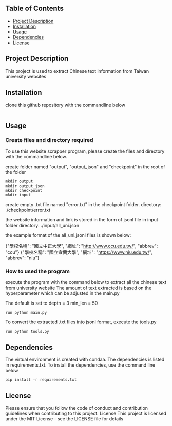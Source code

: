 ## Table of Contents
* [Project Description](#project-description)
* [Installation](#installation)
* [Usage](#usage)
* [Dependencies](#dependencies)
* [License](#license)

## Project Description
This project is used to extract Chinese text information from Taiwan university websites

## Installation

clone this github repository with the commandline below
``````
``````

## Usage
### Create files and directory required
To use this website scrapper program, please create the files and directory with the commandline below.

create folder named "output", "output_json" and "checkpoint" in the root of the folder

```
mkdir output
mkdir output_json
mkdir checkpoint
mkdir input
```

create empty .txt file named "error.txt" in the checkpoint folder.
directory: ./checkpoint/error.txt

the website information and link is stored in the form of jsonl file in input folder
directory: ./input/all_uni.json

the example format of the all_uni.jsonl files is shown below:

{"學校名稱": "國立中正大學", "網址": "http://www.ccu.edu.tw/", "abbrev": "ccu"}
{"學校名稱": "國立宜蘭大學", "網址": "https://www.niu.edu.tw/", "abbrev": "niu"}

### How to used the program
execute the program with the command below to extract all the chinese text from university website
The amount of text extracted is based on the hyperparameter which can be adjusted in the main.py

The default is set to
depth = 3
min_len = 50

```
run python main.py
```

To convert the extracted .txt files into jsonl format, execute the tools.py
```
run python tools.py
```

## Dependencies

The virtual environment is created with condaa. The dependencies is listed in requirements.txt.
To install the dependencies, use the command line below

```
pip install -r requirements.txt
```

## License
Please ensure that you follow the code of conduct and contribution guidelines when contributing to this project. License This project is licensed under the MIT License - see the LICENSE file for details







